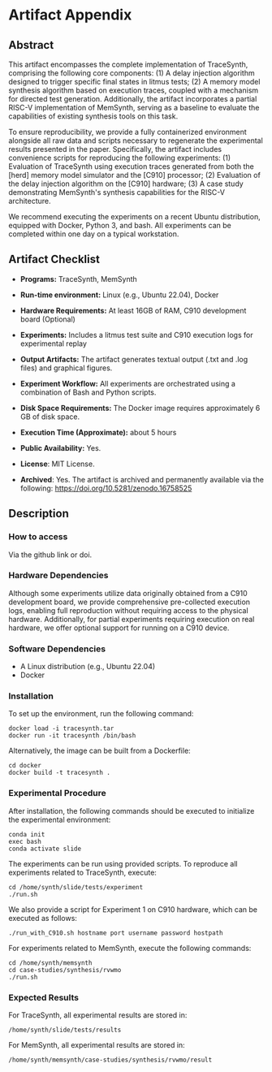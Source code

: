 # Artifact Appendix

## Abstract

This artifact encompasses the complete implementation of TraceSynth, comprising the following core components:
(1) A delay injection algorithm designed to trigger specific final states in litmus tests;
(2) A memory model synthesis algorithm based on execution traces, coupled with a mechanism for directed test generation.
Additionally, the artifact incorporates a partial RISC-V implementation of MemSynth, serving as a baseline to evaluate the capabilities of existing synthesis tools on this task.

To ensure reproducibility, we provide a fully containerized environment alongside all raw data and scripts necessary to regenerate the experimental results presented in the paper. Specifically, the artifact includes convenience scripts for reproducing the following experiments:
(1) Evaluation of TraceSynth using execution traces generated from both the [herd] memory model simulator and the [C910] processor;
(2) Evaluation of the delay injection algorithm on the [C910] hardware;
(3) A case study demonstrating MemSynth's synthesis capabilities for the RISC-V architecture.

We recommend executing the experiments on a recent Ubuntu distribution, equipped with Docker, Python 3, and bash. All experiments can be completed within one day on a typical workstation.


## Artifact Checklist

- **Programs:** TraceSynth, MemSynth
- **Run-time environment:** Linux (e.g., Ubuntu 22.04), Docker
- **Hardware Requirements:** At least 16GB of RAM, C910 development board (Optional)
- **Experiments:** Includes a litmus test suite and C910 execution logs for experimental replay

- **Output Artifacts:** The artifact generates textual output (.txt and .log files) and graphical figures.

- **Experiment Workflow:** All experiments are orchestrated using a combination of Bash and Python scripts.

- **Disk Space Requirements:** The Docker image requires approximately 6 GB of disk space.

- **Execution Time (Approximate):** about 5 hours

- **Public Availability:** Yes.

- **License**: MIT License.

- **Archived**: Yes. The artifact is archived and permanently available via the following:
        https://doi.org/10.5281/zenodo.16758525


## Description

### How to access

Via the github link or doi.

### Hardware Dependencies

Although some experiments utilize data originally obtained from a C910 development board, we provide comprehensive pre-collected execution logs, enabling full reproduction without requiring access to the physical hardware. Additionally, for partial experiments requiring execution on real hardware, we offer optional support for running on a C910 device.


### Software Dependencies

- A Linux distribution (e.g., Ubuntu 22.04)
- Docker


### Installation

To set up the environment, run the following command:


```
docker load -i tracesynth.tar
docker run -it tracesynth /bin/bash
```

Alternatively, the image can be built from a Dockerfile:

```
cd docker 
docker build -t tracesynth .
```



### Experimental Procedure

After installation, the following commands should be executed to initialize the experimental environment:

```
conda init  
exec bash  
conda activate slide
```



The experiments can be run using provided scripts. To reproduce all experiments related to TraceSynth, execute:

```
cd /home/synth/slide/tests/experiment  
./run.sh  
```

We also provide a script for Experiment 1 on C910 hardware, which can be executed as follows:

```
./run_with_C910.sh hostname port username password hostpath
```


For experiments related to MemSynth, execute the following commands:

```
cd /home/synth/memsynth  
cd case-studies/synthesis/rvwmo  
./run.sh  
```



### Expected Results

For TraceSynth, all experimental results are stored in:

```
/home/synth/slide/tests/results
```



For MemSynth, all experimental results are stored in:


```
/home/synth/memsynth/case-studies/synthesis/rvwmo/result
```


